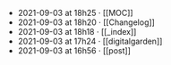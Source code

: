 - 2021-09-03 at 18h25 · [[MOC]]
- 2021-09-03 at 18h20 · [[Changelog]]
- 2021-09-03 at 18h18 · [[_index]]
- 2021-09-03 at 17h24 · [[digitalgarden]]
- 2021-09-03 at 16h56 · [[post]]
